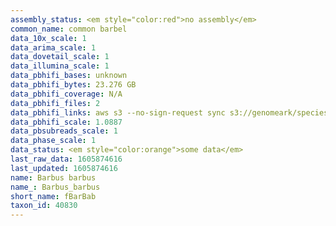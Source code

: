 ```yaml
---
assembly_status: <em style="color:red">no assembly</em>
common_name: common barbel
data_10x_scale: 1
data_arima_scale: 1
data_dovetail_scale: 1
data_illumina_scale: 1
data_pbhifi_bases: unknown
data_pbhifi_bytes: 23.276 GB
data_pbhifi_coverage: N/A
data_pbhifi_files: 2
data_pbhifi_links: aws s3 --no-sign-request sync s3://genomeark/species/Barbus_barbus/fBarBab1/genomic_data/pacbio/ . --exclude "*subreads.bam*"<br>
data_pbhifi_scale: 1.0887
data_pbsubreads_scale: 1
data_phase_scale: 1
data_status: <em style="color:orange">some data</em>
last_raw_data: 1605874616
last_updated: 1605874616
name: Barbus barbus
name_: Barbus_barbus
short_name: fBarBab
taxon_id: 40830
---
```

